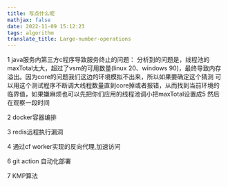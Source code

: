 ```yaml
---
title: 写点什么呢
mathjax: false
date: 2022-11-09 15:12:23
tags: algorithm
translate_title: Large-number-operations
---
```


1 java服务内第三方c程序导致服务终止的问题：
 分析到的问题是，线程池的maxTotal太大，超过了vsm的可用数量(linux 20、windows 90)，最终导致内存溢出。因为core的问题我们这边的环境模拟不出来，所以如果要确定这个猜测 可以用这个测试程序不断调大线程数量直到core掉或者报错，从而找到当前环境的临界值，如果嫌麻烦也可以先把你们应用的线程池调小把maxTotal设置成5 然后在观察一段时间

2 docker容器编排

3 redis远程执行漏洞

4 通过cf worker实现的反向代理,加速访问

6 git action 自动化部署

7 KMP算法
